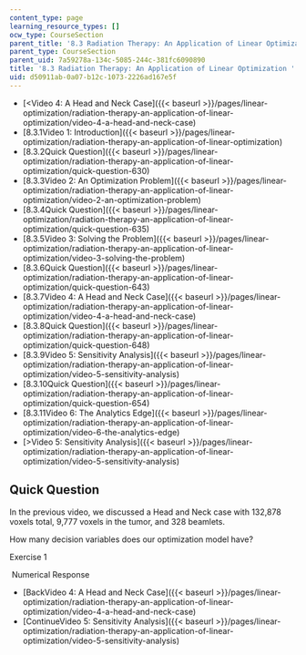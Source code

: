 ```yaml
---
content_type: page
learning_resource_types: []
ocw_type: CourseSection
parent_title: '8.3 Radiation Therapy: An Application of Linear Optimization '
parent_type: CourseSection
parent_uid: 7a59278a-134c-5085-244c-381fc6090890
title: '8.3 Radiation Therapy: An Application of Linear Optimization '
uid: d50911ab-0a07-b12c-1073-2226ad167e5f
---
```


*   [\<Video 4: A Head and Neck Case]({{< baseurl >}}/pages/linear-optimization/radiation-therapy-an-application-of-linear-optimization/video-4-a-head-and-neck-case)
*   [8.3.1Video 1: Introduction]({{< baseurl >}}/pages/linear-optimization/radiation-therapy-an-application-of-linear-optimization)
*   [8.3.2Quick Question]({{< baseurl >}}/pages/linear-optimization/radiation-therapy-an-application-of-linear-optimization/quick-question-630)
*   [8.3.3Video 2: An Optimization Problem]({{< baseurl >}}/pages/linear-optimization/radiation-therapy-an-application-of-linear-optimization/video-2-an-optimization-problem)
*   [8.3.4Quick Question]({{< baseurl >}}/pages/linear-optimization/radiation-therapy-an-application-of-linear-optimization/quick-question-635)
*   [8.3.5Video 3: Solving the Problem]({{< baseurl >}}/pages/linear-optimization/radiation-therapy-an-application-of-linear-optimization/video-3-solving-the-problem)
*   [8.3.6Quick Question]({{< baseurl >}}/pages/linear-optimization/radiation-therapy-an-application-of-linear-optimization/quick-question-643)
*   [8.3.7Video 4: A Head and Neck Case]({{< baseurl >}}/pages/linear-optimization/radiation-therapy-an-application-of-linear-optimization/video-4-a-head-and-neck-case)
*   [8.3.8Quick Question]({{< baseurl >}}/pages/linear-optimization/radiation-therapy-an-application-of-linear-optimization/quick-question-648)
*   [8.3.9Video 5: Sensitivity Analysis]({{< baseurl >}}/pages/linear-optimization/radiation-therapy-an-application-of-linear-optimization/video-5-sensitivity-analysis)
*   [8.3.10Quick Question]({{< baseurl >}}/pages/linear-optimization/radiation-therapy-an-application-of-linear-optimization/quick-question-654)
*   [8.3.11Video 6: The Analytics Edge]({{< baseurl >}}/pages/linear-optimization/radiation-therapy-an-application-of-linear-optimization/video-6-the-analytics-edge)
*   [\>Video 5: Sensitivity Analysis]({{< baseurl >}}/pages/linear-optimization/radiation-therapy-an-application-of-linear-optimization/video-5-sensitivity-analysis)

Quick Question
--------------

In the previous video, we discussed a Head and Neck case with 132,878 voxels total, 9,777 voxels in the tumor, and 328 beamlets.

How many decision variables does our optimization model have?

Exercise 1

&nbsp;Numerical Response&nbsp;

*   [BackVideo 4: A Head and Neck Case]({{< baseurl >}}/pages/linear-optimization/radiation-therapy-an-application-of-linear-optimization/video-4-a-head-and-neck-case)
*   [ContinueVideo 5: Sensitivity Analysis]({{< baseurl >}}/pages/linear-optimization/radiation-therapy-an-application-of-linear-optimization/video-5-sensitivity-analysis)